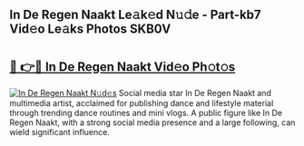 ## In De Regen Naakt Le𝚊k𝚎d N𝚞𝚍e - Part-kb7 Vid𝚎o Le𝚊ks Photos SKB0V

# <h2><a href="http://fb80hnz.evod.top/?m=In+De+Regen+Naakt">🔗 👉🔴 In De Regen Naakt Vid𝚎o Ph𝚘t𝚘s</a></h2>

[![In De Regen Naakt N𝚞d𝚎s](https://i.imgur.com/8V9OHl7.gif)](http://fb80hnz.evod.top/?m=In+De+Regen+Naakt)
Social media star In De Regen Naakt and multimedia artist, acclaimed for publishing dance and lifestyle material through trending dance routines and mini vlogs. A public figure like In De Regen Naakt, with a strong social media presence and a large following, can wield significant influence. 
